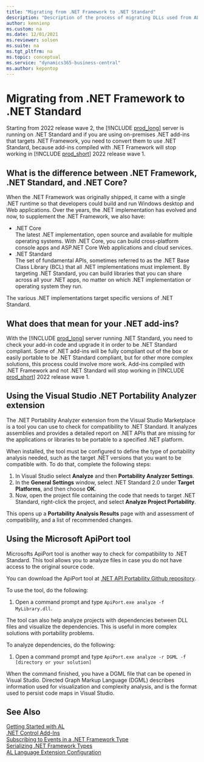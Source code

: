 ```yaml
---
title: "Migrating from .NET Framework to .NET Standard"
description: "Description of the process of migrating DLLs used from AL from .NET Framework to .NET Standard"
author: kennienp
ms.custom: na
ms.date: 12/01/2021
ms.reviewer: solsen
ms.suite: na
ms.tgt_pltfrm: na
ms.topic: conceptual
ms.service: "dynamics365-business-central"
ms.author: kepontop
---
```


# Migrating from .NET Framework to .NET Standard

Starting from 2022 release wave 2, the [!INCLUDE [prod_long](../includes/prod_long.md)] server is running on .NET Standard and if you are using on-premises .NET add-ins that targets .NET Framework, you need to convert them to use .NET Standard, because add-ins compiled with .NET Framework will stop working in [!INCLUDE [prod_short](../includes/prod_short.md)] 2022 release wave 1.

## What is the difference between .NET Framework, .NET Standard, and .NET Core?

When the .NET Framework was originally shipped, it came with a single .NET runtime so that developers could build and run Windows desktop and Web applications. Over the years, the .NET implementation has evolved and now, to supplement the .NET Framework, we also have:

- .NET Core  
The latest .NET implementation, open source and available for multiple operating systems. With .NET Core, you can build cross-platform console apps and ASP.NET Core Web applications and cloud services.
- .NET Standard  
The set of fundamental APIs, sometimes referred to as the .NET Base Class Library (BCL) that all .NET implementations must implement. By targeting .NET Standard, you can build libraries that you can share across all your .NET apps, no matter on which .NET implementation or operating system they run.

The various .NET implementations target specific versions of .NET Standard. <!--, see xxx for more information.-->

## What does that mean for your .NET add-ins?

With the [!INCLUDE [prod_long](../includes/prod_long.md)] server running .NET Standard, you need to check your add-in code and upgrade it in order to be .NET Standard compliant. Some of .NET add-ins will be fully compliant out of the box or easily portable to be .NET Standard compliant, but for other more complex solutions, this process could involve more work. Add-ins compiled with .NET Framework and not .NET Standard will stop working in [!INCLUDE [prod_short](../includes/prod_short.md)] 2022 release wave 1.

## Using the Visual Studio .NET Portability Analyzer extension

The .NET Portability Analyzer extension from the Visual Studio Marketplace is a tool you can use to check for compatibility to .NET Standard. It analyzes assemblies and provides a detailed report on .NET APIs that are missing for the applications or libraries to be portable to a specified .NET platform.

When installed, the tool must be configured to define the type of portability analysis needed, such as the target .NET versions that you want to be compatible with. To do that, complete the following steps:

1. In Visual Studio select **Analyze** and then **Portability Analyzer Settings**.
1. In the **General Settings** window, select .NET Standard 2.0 under **Target Platforms**, and then choose **OK**.
1. Now, open the project file containing the code that needs to target .NET Standard, right-click the project, and select **Analyze Project Portability**.  

This opens up a **Portability Analysis Results** page with and assessment of compatibility, and a list of recommended changes. 

## Using the Microsoft ApiPort tool

Microsofts ApiPort tool is another way to check for compatibility to .NET Standard. This tool allows you to analyze  files in case you do not have access to the original source code. 

You can download the ApiPort tool at [.NET API Portability Github repository](https://github.com/Microsoft/dotnet-apiport).

To use the tool, do the following:

1. Open a command prompt and type `ApiPort.exe analyze -f MyLibrary.dll`.

The tool can also help analyze projects with dependencies between DLL files and visualize the dependencies. This is useful in more complex solutions with portability problems.

To analyze dependencies, do the following:

1. Open a command prompt and type `ApiPort.exe analyze -r DGML -f [directory or your solution]`

When the command finished, you have a DGML file that can be opened in Visual Studio. Directed Graph Markup Language (DGML) describes information used for visualization and complexity analysis, and is the format used to persist code maps in Visual Studio.

## See Also

[Getting Started with AL](devenv-get-started.md)  
[.NET Control Add-Ins](devenv-dotnet-controladdins.md)  
[Subscribing to Events in a .NET Framework Type](devenv-dotnet-subscribe-to-events.md)  
[Serializing .NET Framework Types](devenv-dotnet-serializing-dotnetframework-types.md)  
[AL Language Extension Configuration](devenv-al-extension-configuration.md)  
